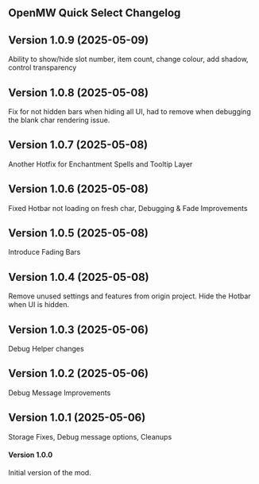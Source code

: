 ## OpenMW Quick Select Changelog

## Version 1.0.9 (2025-05-09)

Ability to show/hide slot number, item count, change colour, add shadow, control transparency


## Version 1.0.8 (2025-05-08)

Fix for not hidden bars when hiding all UI, had to remove when debugging the blank char rendering issue.


## Version 1.0.7 (2025-05-08)

Another Hotfix for Enchantment Spells and Tooltip Layer


## Version 1.0.6 (2025-05-08)

Fixed Hotbar not loading on fresh char, Debugging & Fade Improvements


## Version 1.0.5 (2025-05-08)

Introduce Fading Bars


## Version 1.0.4 (2025-05-08)

Remove unused settings and features from origin project. Hide the Hotbar when UI is hidden.


## Version 1.0.3 (2025-05-06)

Debug Helper changes


## Version 1.0.2 (2025-05-06)

Debug Message Improvements


## Version 1.0.1 (2025-05-06)

Storage Fixes, Debug message options, Cleanups


<!-- New versions will be added here by the deploy script -->

#### Version 1.0.0

Initial version of the mod.

<!--[Download Link](https://github.com/voshond/openmw-quick-select/releases)-->









